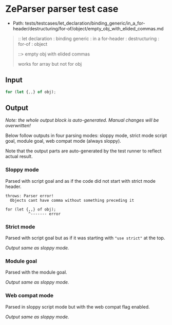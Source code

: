 # ZeParser parser test case

- Path: tests/testcases/let_declaration/binding_generic/in_a_for-header/destructuring/for-of/object/empty_obj_with_elided_commas.md

> :: let declaration : binding generic : in a for-header : destructuring : for-of : object
>
> ::> empty obj with elided commas
>
> works for array but not for obj

## Input

`````js
for (let {,,} of obj);
`````

## Output

_Note: the whole output block is auto-generated. Manual changes will be overwritten!_

Below follow outputs in four parsing modes: sloppy mode, strict mode script goal, module goal, web compat mode (always sloppy).

Note that the output parts are auto-generated by the test runner to reflect actual result.

### Sloppy mode

Parsed with script goal and as if the code did not start with strict mode header.

`````
throws: Parser error!
  Objects cant have comma without something preceding it

for (let {,,} of obj);
          ^------- error
`````

### Strict mode

Parsed with script goal but as if it was starting with `"use strict"` at the top.

_Output same as sloppy mode._

### Module goal

Parsed with the module goal.

_Output same as sloppy mode._

### Web compat mode

Parsed in sloppy script mode but with the web compat flag enabled.

_Output same as sloppy mode._
